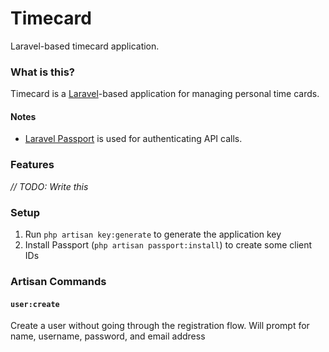 # Timecard
Laravel-based timecard application. 

### What is this?

Timecard is a [Laravel](https://laravel.com)-based application for managing personal time cards.

#### Notes

- [Laravel Passport](https://laravel.com/docs/5.6/passport) is used for authenticating API calls.

### Features

_// TODO: Write this_

### Setup

1. Run `php artisan key:generate` to generate the application key
2. Install Passport (`php artisan passport:install`) to create some client IDs

### Artisan Commands

#### `user:create`
Create a user without going through the registration flow. Will prompt for name, username, password, and email address
